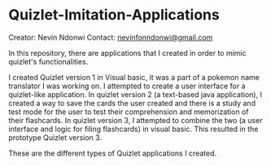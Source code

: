 # Quizlet-Imitation-Applications
Creator: Nevin Ndonwi
Contact: nevinfonndonwi@gmail.com

In this repository, there are applications that I created in order to mimic quizlet's functionalities. 

I created Quizlet version 1 in Visual basic, it was a part of a pokemon name translator I was working on. I attempted to create a user interface for a quizlet-like application. In quizlet version 2 (a text-based java application), I created a way to save the cards the user created and there is a study and test mode for the user to test their comprehension and memorization of their flashcards. In quizlet version 3, I attempted to combine the two (a user interface and logic for filing flashcards) in visual basic. This resulted in the prototype Quizlet version 3. 

These are the different types of Quizlet applications I created. 
